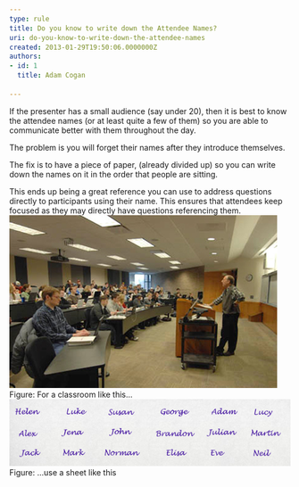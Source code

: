 ```yaml
---
type: rule
title: Do you know to write down the Attendee Names?
uri: do-you-know-to-write-down-the-attendee-names
created: 2013-01-29T19:50:06.0000000Z
authors:
- id: 1
  title: Adam Cogan

---
```


 
If the presenter has a small audience (say under 20), then it is best to know the attendee names (or at least quite a few of them) so you are able to communicate better with them throughout the day.

The problem is you will forget their names after they introduce themselves.
 
The fix is to have a piece of paper, (already divided up) so you can write down the names on it in the order that people are sitting.

This ends up being a great reference you can use to address questions directly to participants using their name. This ensures that attendees keep focused as they may directly have questions referencing them.
![](classroom.jpg)Figure: For a classroom like this...![](names-list.jpg)Figure: ...use a sheet like this
